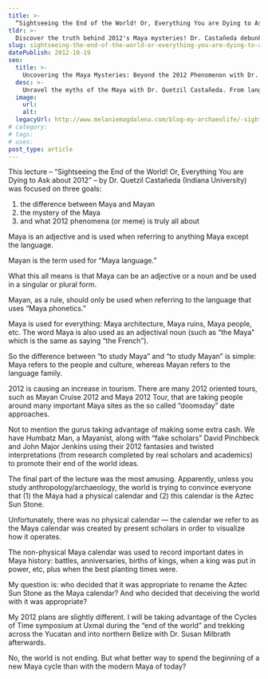 ```yaml
---
title: >-
  “Sightseeing the End of the World! Or, Everything You are Dying to Ask about 2012” 
tldr: >-
  Discover the truth behind 2012's Maya mysteries! Dr. Castañeda debunks myths, explores Maya culture, and plans an epic end-of-cycle journey!
slug: sightseeing-the-end-of-the-world-or-everything-you-are-dying-to-ask-about-2012-quetzil-castaeda
datePublish: 2012-10-19
seo:
  title: >-
    Uncovering the Maya Mysteries: Beyond the 2012 Phenomenon with Dr. Quetzil Castañeda
  desc: >-
    Unravel the myths of the Maya with Dr. Quetzil Castañeda. From language nuances to 2012's misconceptions, embark on a cultural and historical exploration.
  image:
    url:
    alt:
  legacyUrl: http://www.melaniemagdalena.com/blog-my-archaeolife/-sightseeing-the-end-of-the-world-or-everything-you-are-dying-to-ask-about-2012-by-dr-quetzil-castaeda-indiana-university
# category:
# tags:
# uses:
post_type: article
---
```


This lecture – “Sightseeing the End of the World! Or, Everything You are Dying to Ask about 2012” – by Dr. Quetzil Castañeda (Indiana University) was focused on three goals:

1. the difference between Maya and Mayan
2. the mystery of the Maya
3. and what 2012 phenomena (or meme) is truly all about

Maya is an adjective and is used when referring to anything Maya except the language.

Mayan is the term used for “Maya language.”

What this all means is that Maya can be an adjective or a noun and be used in a singular or plural form.

Mayan, as a rule, should only be used when referring to the language that uses “Maya phonetics.”

Maya is used for everything: Maya architecture, Maya ruins, Maya people, etc. The word Maya is also used as an adjectival noun (such as “the Maya” which is the same as saying “the French”).

So the difference between “to study Maya” and “to study Mayan” is simple: Maya refers to the people and culture, whereas Mayan refers to the language family.  

2012 is causing an increase in tourism. There are many 2012 oriented tours, such as Mayan Cruise 2012 and Maya 2012 Tour, that are taking people around many important Maya sites as the so called “doomsday” date approaches.

Not to mention the gurus taking advantage of making some extra cash. We have Humbatz Man, a Mayanist, along with “fake scholars” David Pinchbeck and John Major Jenkins using their 2012 fantasies and twisted interpretations (from research completed by real scholars and academics) to promote their end of the world ideas.  
  
The final part of the lecture was the most amusing. Apparently, unless you study anthropology/archaeology, the world is trying to convince everyone that (1) the Maya had a physical calendar and (2) this calendar is the Aztec Sun Stone.

Unfortunately, there was no physical calendar — the calendar we refer to as the Maya calendar was created by present scholars in order to visualize how it operates.

The non-physical Maya calendar was used to record important dates in Maya history: battles, anniversaries, births of kings, when a king was put in power, etc, plus when the best planting times were.

My question is: who decided that it was appropriate to rename the Aztec Sun Stone as the Maya calendar? And who decided that deceiving the world with it was appropriate?

My 2012 plans are slightly different. I will be taking advantage of the Cycles of Time symposium at Uxmal during the “end of the world” and trekking across the Yucatan and into northern Belize with Dr. Susan Milbrath afterwards.

No, the world is not ending. But what better way to spend the beginning of a new Maya cycle than with the modern Maya of today?
